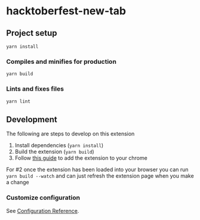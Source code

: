 # hacktoberfest-new-tab

## Project setup

```
yarn install
```

### Compiles and minifies for production

```
yarn build
```

### Lints and fixes files

```
yarn lint
```

## Development

The following are steps to develop on this extension

1. Install dependencies (`yarn install`)
2. Build the extension (`yarn build`)
3. Follow [this guide](https://webkul.com/blog/how-to-install-the-unpacked-extension-in-chrome/) to add the extension to your chrome

For #2 once the extension has been loaded into your browser you can run `yarn build --watch` and can just refresh the extension page when you make a change

### Customize configuration

See [Configuration Reference](https://cli.vuejs.org/config/).
